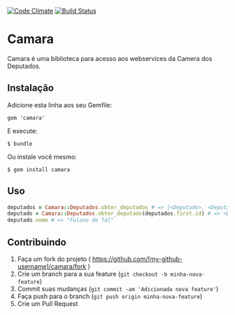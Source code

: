 [![Code Climate](https://codeclimate.com/github/dimascyriaco/camara/badges/gpa.svg)](https://codeclimate.com/github/dimascyriaco/camara)
[![Build Status](https://travis-ci.org/dimascyriaco/camara.svg?branch=master)](https://travis-ci.org/dimascyriaco/camara)

# Camara

Camara é uma biblioteca para acesso aos webservices da Camera dos Deputados.

## Instalação

Adicione esta linha aos seu Gemfile:

    gem 'camara'

E execute:

    $ bundle

Ou instale você mesmo:

    $ gem install camara

## Uso

```ruby
deputados = Camara::Deputados.obter_deputados # => [<Deputado>, <Deputado>, ...]
deputado = Camara::Deputados.obter_deputado(deputados.first.id) # => <Deputado>
deputado.nome # => "Fulano de Tal"
```

## Contribuindo

1. Faça um fork do projeto ( https://github.com/[my-github-username]/camara/fork )
2. Crie um branch para a sua feature (`git checkout -b minha-nova-feature`)
3. Commit suas mudanças (`git commit -am 'Adicionada nova feature'`)
4. Faça push para o branch (`git push origin minha-nova-feature`)
5. Crie um Pull Request

